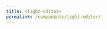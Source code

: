 ```yaml
---
title: <light-editor>
permalink: /components/light-editor/
---
```


<light-editor style="display: none;"></light-editor>

<light-preview inline-preview>
  <template slot="code">
    <light-editor value="<div>Hello World!</div>">
    </light-editor>
  </template>
</light-preview>
